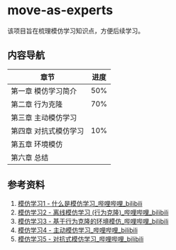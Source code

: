 # move-as-experts
该项目旨在梳理模仿学习知识点，方便后续学习。



## 内容导航

| 章节                  | 进度 |
| --------------------- | ---- |
| 第一章 模仿学习简介   | 50%  |
| 第二章 行为克隆       | 70%  |
| 第三章 主动模仿学习   |      |
| 第四章 对抗式模仿学习 | 10%  |
| 第五章 环境模仿       |      |
| 第六章 总结           |      |



## 参考资料

1. [模仿学习1 - 什么是模仿学习_哔哩哔哩_bilibili](https://www.bilibili.com/video/BV1RU4y167oA/?spm_id_from=333.999.0.0&vd_source=4ecc03830f66230132bb4d593ccd11d8)
2. [模仿学习2 - 离线模仿学习 (行为克隆)_哔哩哔哩_bilibili](https://www.bilibili.com/video/BV18P4y1f72u/?spm_id_from=333.999.0.0&vd_source=4ecc03830f66230132bb4d593ccd11d8)<br />
3. [模仿学习3 - 基于行为克隆的环境模仿_哔哩哔哩_bilibili](https://www.bilibili.com/video/BV1XT411F7rU/?spm_id_from=333.999.0.0&vd_source=4ecc03830f66230132bb4d593ccd11d8)<br />
4. [模仿学习4 - 主动模仿学习_哔哩哔哩_bilibili](https://www.bilibili.com/video/BV1aD4y167jo/?spm_id_from=333.999.0.0&vd_source=4ecc03830f66230132bb4d593ccd11d8)
5. [模仿学习5 - 对抗式模仿学习_哔哩哔哩_bilibili](https://www.bilibili.com/video/BV1ae411g7z6/?spm_id_from=333.999.0.0&vd_source=4ecc03830f66230132bb4d593ccd11d8)

